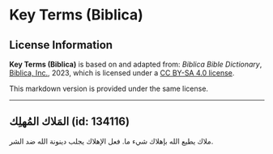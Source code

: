 # Key Terms (Biblica)

## License Information

**Key Terms (Biblica)** is based on and adapted from: _Biblica Bible Dictionary_, [Biblica, Inc.](https://www.biblica.com/), 2023, which is licensed under a [CC BY-SA 4.0 license](https://creativecommons.org/licenses/by-sa/4.0/legalcode.en).

This markdown version is provided under the same license.



--------------------------------

## المَلاك المُهلِك (id: 134116)

ملاك يطيع الله بإهلاك شيء ما. فعل الإهلاك يجلب دينونة الله ضد الشر.



